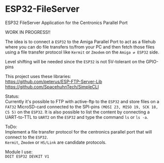 # ESP32-FileServer
ESP32 FileServer Application for the Centronics Parallel Port

WORK IN PROGRESS!!

The idea is to connect a `ESP32` to the Amiga Parallel Port to act as a filehub where you can do file transfers to/from your PC and then fetch those files using a file transfer protocol like `Kermit` or `Zmodem` on the `Amiga ⇄ ESP32` side.

Level shifting will be needed since the `ESP32` is not 5V-tolerant on the GPIO-pins

This project uses these libraries: <br />
https://github.com/peterus/ESP-FTP-Server-Lib <br />
https://github.com/SpacehuhnTech/SimpleCLI <br />

Status:<br />
Currently it's possible to FTP with active-ftp to the `ESP32` and store files on a `FAT32` MicroSD-card connected to the SPI-pins `(MOSI 23, MISO 19, SCK 18, CS 5)` on the `ESP32`.
It is also possible to list the content by connecting a UART-to-TTL to `UART2` on the `ESP32` and type the command `ls` or `ls -a`.

ToDo:<br />
Implement a file transfer protocol for the centronics parallel port that will connect to the `ESP32`.<br />
`Kermit`, `Zmodem` or `HS/Link` are candidate protocols.

Module I use:<br />
`DOIT ESP32 DEVKIT V1`
